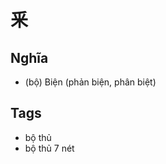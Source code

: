 # 釆

## Nghĩa
* (bộ) Biện (phản biện, phân biệt)

## Tags
* bộ thủ
* bộ thủ 7 nét

<script>window.HANZI_FIELD='釆';</script>

